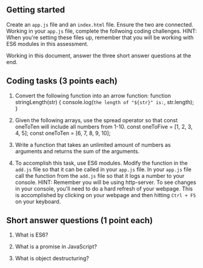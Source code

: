 ## Getting started

Create an `app.js` file and an `index.html` file. Ensure the two are connected. Working in your `app.js` file, complete the follwoing coding challenges. HINT: When you're setting these files up, remember that you will be working with ES6 modules in this assessment.

Working in this document, answer the three short answer questions at the end.

## Coding tasks (3 points each)

1. Convert the following function into an arrow function:
   function stringLength(str) {
   console.log(`the length of "${str}" is:`, str.length);
   }

2. Given the following arrays, use the spread operator so that const oneToTen will include all numbers from 1-10.
   const oneToFive = [1, 2, 3, 4, 5];
   const oneToTen = [6, 7, 8, 9, 10];

3. Write a function that takes an unlimited amount of numbers as arguments and returns the sum of the arguments.

4. To accomplish this task, use ES6 modules. Modify the function in the `add.js` file so that it can be called in your `app.js` file. In your `app.js` file call the function from the `add.js` file so that it logs a number to your console. HINT: Remember you will be using http-server. To see changes in your console,  you'll need to do a hard refresh of your webpage. This is accomplished by clicking on your webpage and then hitting `Ctrl + F5` on your keyboard.

## Short answer questions (1 point each)

1. What is ES6?

2. What is a promise in JavaScript?

3. What is object destructuring?